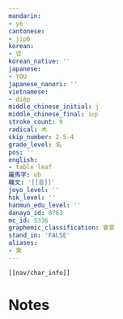 ```yaml
---
mandarin:
- yè
cantonese:
- jip6
korean:
- 엽
korean_native: ''
japanese:
- YOU
japanese_nanori: ''
vietnamese:
- diệp
middle_chinese_initial: j
middle_chinese_final: iᴇp
stroke_count: 9
radical: 木
skip_number: 2-5-4
grade_level: 名
pos: ''
english:
- table leaf
羅馬字: ub
韓文: '[[웁]]'
joyo_level: ''
hsk_level: ''
hanmun_edu_level: ''
danayo_id: 8763
mc_id: 5336
graphemic_classification: 會意
stand_in: 'FALSE'
aliases:
- 枽
---
```

```meta-bind-embed
[[nav/char_info]]
```

# Notes
